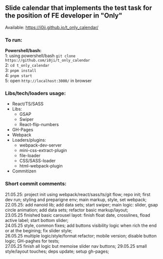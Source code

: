 <h2> Slide calendar that implements the test task for the position of FE developer in "Only"</h2>

Available: https://i0ji.github.io/t_only_calendar/

<h3>To run:</h5>
<b>Powershell/bash:</b><br>
1: using powershell/bash <code>git clone https://github.com/i0ji/t_only_calendar</code><br>
2: <code>cd t_only_calendar</code><br>
3: <code>pnpm install</code><br>
4: <code>pnpm start</code><br>
5: open <code>http://localhost:3000/</code> in browser<br>

<h3>Libs/tech/loaders usage:</h5>
<ul>
<li>React/TS/SASS</li>
  <li>Libs:
    <ul>
      <li>GSAP</li>
      <li>Swiper</li>
      <li>React-flip-numbers</li>
   </ul>
    <li>GH-Pages</li>
   <li>Webpack</li>
<li>Loaders/plugins: 
    <ul>
        <li>webpack-dev-server</li>
        <li>mini-css-extract-plugin</li>
        <li>file-loader</li>
        <li>CSS/SASS-loader</li>
        <li>html-webpack-plugin</li>
    </ul>
</li>
<li>Commitizen</li>
</ul>

<h3>Short commit comments:</h5> 
21.05.25:
project init using webpack/react/sass/ts/git flow; repo init; first dev run; styling and preparigne env;
main markup, style, set webpack;<br>
22.05.25:
add nanoid lib; add data sets; start swiper;
main logic: slider, gsap circle animation; add data sets;
refactor basic markup/layout;<br>
23.05.25
finished basic carousel layot: finish float date, crosslines, fload active label;
start bottom slider;<br>
24.05.25
style, common fixes;
add buttons visibility logic when rich the end or at the begining;
fix slider style;<br>
26.05.25
multiple logic/style/format refactor; mobile version; disable button logic;
GH-paghes for tests;<br>
27.05.25
finish all logic but memoise slider nav buttons;
29.05.25
small style/layout touches; deps update;
setup gh-pages;

